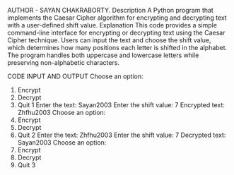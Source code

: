 AUTHOR - SAYAN CHAKRABORTY.
Description
A Python program that implements the Caesar Cipher algorithm for encrypting and decrypting text with a user-defined shift value.
Explanation
This code provides a simple command-line interface for encrypting or decrypting text using the Caesar Cipher technique. Users can input the text and choose the shift value, which determines how many positions each letter is shifted in the alphabet. The program handles both uppercase and lowercase letters while preserving non-alphabetic characters.

CODE INPUT AND OUTPUT
Choose an option:
1. Encrypt       
2. Decrypt       
3. Quit
1
Enter the text: Sayan2003
Enter the shift value: 7
Encrypted text: Zhfhu2003
Choose an option:        
1. Encrypt
2. Decrypt
3. Quit
2
Enter the text: Zhfhu2003
Enter the shift value: 7
Decrypted text: Sayan2003
Choose an option:
1. Encrypt
2. Decrypt
3. Quit
3
